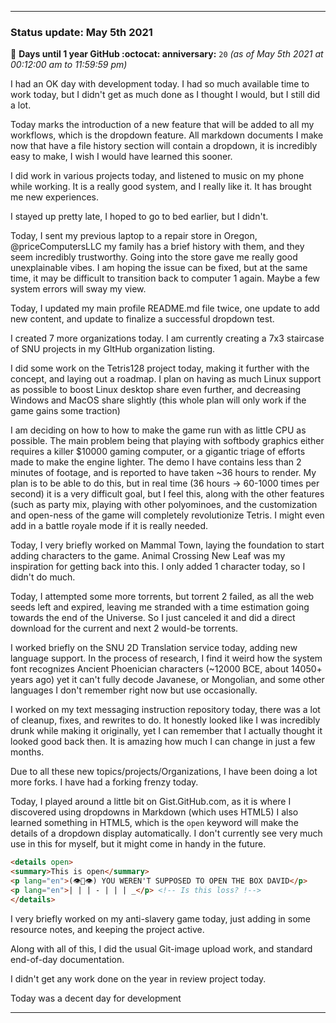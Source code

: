 
***

### Status update: May 5th 2021

🎂 **Days until 1 year GitHub :octocat: anniversary:** `20` _(as of May 5th 2021 at 00:12:00 am to 11:59:59 pm)_

I had an OK day with development today. I had so much available time to work today, but I didn't get as much done as I thought I would, but I still did a lot.

Today marks the introduction of a new feature that will be added to all my workflows, which is the dropdown feature. All markdown documents I make now that have a file history section will contain a dropdown, it is incredibly easy to make, I wish I would have learned this sooner.

I did work in various projects today, and listened to music on my phone while working. It is a really good system, and I really like it. It has brought me new experiences.

I stayed up pretty late, I hoped to go to bed earlier, but I didn't.

Today, I sent my previous laptop to a repair store in Oregon, @priceComputersLLC my family has a brief history with them, and they seem incredibly trustworthy. Going into the store gave me really good unexplainable vibes. I am hoping the issue can be fixed, but at the same time, it may be difficult to transition back to computer 1 again. Maybe a few system errors will sway my view.

Today, I updated my main profile README.md file twice, one update to add new content, and update to finalize a successful dropdown test.

I created 7 more organizations today. I am currently creating a 7x3 staircase of SNU projects in my GItHub organization listing.

I did some work on the Tetris128 project today, making it further with the concept, and laying out a roadmap. I plan on having as much Linux support as possible to boost Linux desktop share even further, and decreasing Windows and MacOS share slightly (this whole plan will only work if the game gains some traction)

I am deciding on how to how to make the game run with as little CPU as possible. The main problem being that playing with softbody graphics either requires a killer $10000 gaming computer, or a gigantic triage of efforts made to make the engine lighter. The demo I have contains less than 2 minutes of footage, and is reported to have taken ~36 hours to render. My plan is to be able to do this, but in real time (36 hours -> 60-1000 times per second) it is a very difficult goal, but I feel this, along with the other features (such as party mix, playing with other polyominoes, and the customization and open-ness of the game will completely revolutionize Tetris. I might even add in a battle royale mode if it is really needed.

Today, I very briefly worked on Mammal Town, laying the foundation to start adding characters to the game. Animal Crossing New Leaf was my inspiration for getting back into this. I only added 1 character today, so I didn't do much.

Today, I attempted some more torrents, but torrent 2 failed, as all the web seeds left and expired, leaving me stranded with a time estimation going towards the end of the Universe. So I just canceled it and did a direct download for the current and next 2 would-be torrents.

I worked briefly on the SNU 2D Translation service today, adding new language support. In the process of research, I find it weird how the system font recognizes Ancient Phoenician characters (~12000 BCE, about 14050+ years ago) yet it can't fully decode Javanese, or Mongolian, and some other languages I don't remember right now but use occasionally.

I worked on my text messaging instruction repository today, there was a lot of cleanup, fixes, and rewrites to do. It honestly looked like I was incredibly drunk while making it originally, yet I can remember that I actually thought it looked good back then. It is amazing how much I can change in just a few months.

Due to all these new topics/projects/Organizations, I have been doing a lot more forks. I have had a forking frenzy today.

Today, I played around a little bit on Gist.GitHub.com, as it is where I discovered using dropdowns in Markdown (which uses HTML5) I also learned something in HTML5, which is the `open` keyword will make the details of a dropdown display automatically. I don't currently see very much use in this for myself, but it might come in handy in the future.

```html
<details open>
<summary>This is open</summary>
<p lang="en">(👁️👄👁️) YOU WEREN'T SUPPOSED TO OPEN THE BOX DAVID</p>
<p lang="en">| | | - | | | _</p> <!-- Is this loss? !-->
</details>
```

I very briefly worked on my anti-slavery game today, just adding in some resource notes, and keeping the project active.

Along with all of this, I did the usual Git-image upload work, and standard end-of-day documentation.

I didn't get any work done on the year in review project today.

Today was a decent day for development

***

